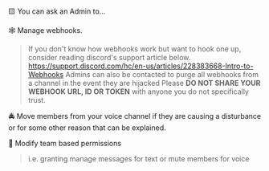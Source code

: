 🟨 You can ask an Admin to...

🕸 Manage webhooks.
> If you don't know how webhooks work but want to hook one up, consider reading discord's support article below.
> <https://support.discord.com/hc/en-us/articles/228383668-Intro-to-Webhooks>
> Admins can also be contacted to purge all webhooks from a channel in the event they are hijacked
> Please **DO NOT SHARE YOUR WEBHOOK URL, ID OR TOKEN** with anyone you do not specifically trust.

🚔 Move members from your voice channel if they are causing a disturbance or for some other reason that can be explained.

🔐 Modify team based permissions
> i.e. granting manage messages for text or mute members for voice